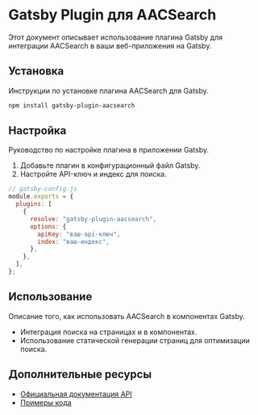 # Gatsby Plugin для AACSearch

Этот документ описывает использование плагина Gatsby для интеграции AACSearch в ваши веб-приложения на Gatsby.

## Установка

Инструкции по установке плагина AACSearch для Gatsby.

```bash
npm install gatsby-plugin-aacsearch
```

## Настройка

Руководство по настройке плагина в приложении Gatsby.

1. Добавьте плагин в конфигурационный файл Gatsby.
2. Настройте API-ключ и индекс для поиска.

```javascript
// gatsby-config.js
module.exports = {
  plugins: [
    {
      resolve: "gatsby-plugin-aacsearch",
      options: {
        apiKey: "ваш-api-ключ",
        index: "ваш-индекс",
      },
    },
  ],
};
```

## Использование

Описание того, как использовать AACSearch в компонентах Gatsby.

- Интеграция поиска на страницах и в компонентах.
- Использование статической генерации страниц для оптимизации поиска.

## Дополнительные ресурсы

- [Официальная документация API](./../../api/quickstart.md)
- [Примеры кода](./../../examples/README.md)
